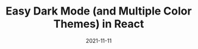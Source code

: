 ---
date: 2021-11-11
publisher: css
tags:
  - react
  - dark-mode
target_url: https://css-tricks.com/easy-dark-mode-and-multiple-color-themes-in-react/
title: Easy Dark Mode (and Multiple Color Themes) in React
---